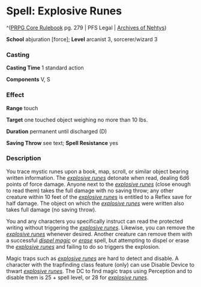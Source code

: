 # Spell: Explosive Runes

^([PRPG Core Rulebook][ss-explosive-runes] pg. 279 | PFS Legal | [Archives of Nehtys][sn-explosive-runes])

**School** abjuration [force]; **Level** arcanist 3, sorcerer/wizard 3

### Casting

**Casting Time** 1 standard action  

**Components** V, S

### Effect

**Range** touch  

**Target** one touched object weighing no more than 10 lbs.  

**Duration** permanent until discharged (D)  

**Saving Throw** see text; **Spell Resistance** yes

### Description

You trace mystic runes upon a book, map, scroll, or similar object bearing written information. The _[explosive runes]_ detonate when read, dealing 6d6 points of force damage. Anyone next to the _[explosive runes]_ (close enough to read them) takes the full damage with no saving throw; any other creature within 10 feet of the _[explosive runes]_ is entitled to a Reflex save for half damage. The object on which the _[explosive runes]_ were written also takes full damage (no saving throw).  

You and any characters you specifically instruct can read the protected writing without triggering the _[explosive runes]_. Likewise, you can remove the _[explosive runes]_ whenever desired. Another creature can remove them with a successful _[dispel magic]_ or _[erase]_ spell, but attempting to dispel or erase the _[explosive runes]_ and failing to do so triggers the explosion.  

Magic traps such as _[explosive runes]_ are hard to detect and disable. A character with the trapfinding class feature (only) can use Disable Device to thwart _[explosive runes]_. The DC to find magic traps using Perception and to disable them is 25 + spell level, or 28 for _[explosive runes]_.

[ss-explosive-runes]: http://paizo.com/pathfinderRPG/v57
[sn-explosive-runes]: http://www.archivesofnethys.com/SpellDisplay.aspx?ItemName=Explosive%20Runes
[dispel magic]: http://www.archivesofnethys.com/SpellDisplay.aspx?ItemName=dispel%20magic
[erase]: http://www.archivesofnethys.com/SpellDisplay.aspx?ItemName=erase
[explosive runes]: http://www.archivesofnethys.com/SpellDisplay.aspx?ItemName=explosive%20runes